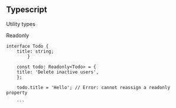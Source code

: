 ## Typescript
Utility types

Readonly<T>

```
interface Todo {
    title: string;
        }

	const todo: Readonly<Todo> = {
	title: 'Delete inactive users',
	};

	todo.title = 'Hello'; // Error: cannot reassign a readonly property

	```


